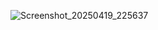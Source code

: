 ![Screenshot_20250419_225637](https://github.com/user-attachments/assets/bb35696a-b6d0-4134-ab57-59a484876f6d)
